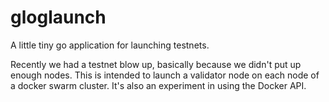 # gloglaunch
A little tiny go application for launching testnets.  

Recently we had a testnet blow up, basically because we didn't put up enough nodes.  This is intended to launch a validator node on each node of a docker swarm cluster.  It's also an experiment in using the Docker API.  
